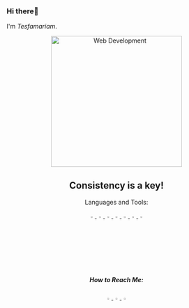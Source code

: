 ### Hi there👋
I'm *Tesfamariam*.
<p align="center">
 <img width="300px" src="http://www.parzlogic.com/wp-content/uploads/2017/10/web-dev.jpg" align="center" alt="Web Development" />
 <h2 align="center">Consistency is a key!</h2>
 <p align="center">Languages and Tools:</p>
 <p align="center">
  <a href="https://img.icons8.com/fluency/48/000000/laravel.png" target="_blank">
   <img width="3%" alt="Laravel" src="https://img.icons8.com/fluency/48/000000/laravel.png" />
  </a>
  <a href="https://img.icons8.com/color/48/000000/vue-js.png" target="_blank">
   <img width="3%" alt="LinkedIn" src="https://img.icons8.com/color/48/000000/vue-js.png" />
  </a>
 <a href="https://img.icons8.com/external-tal-revivo-shadow-tal-revivo/24/000000/external-nuxt-js-a-free-and-open-source-web-application-framework-logo-shadow-tal-revivo.png" target="_blank">
   <img width="3%" alt="LinkedIn" src="https://img.icons8.com/external-tal-revivo-shadow-tal-revivo/24/000000/external-nuxt-js-a-free-and-open-source-web-application-framework-logo-shadow-tal-revivo.png" />
  </a>
 <a href="https://encrypted-tbn0.gstatic.com/images?q=tbn:ANd9GcSdgVlOeuMHzszMHEdDV8qG49Rtx6vg-o0n2Q&usqp=CAU" target="_blank">
   <img width="3%" src="https://encrypted-tbn0.gstatic.com/images?q=tbn:ANd9GcSdgVlOeuMHzszMHEdDV8qG49Rtx6vg-o0n2Q&usqp=CAU"/>
 </a>
 <a href="https://img.icons8.com/officel/16/000000/php-logo.png" target="_blank">
   <img width="3%" src="https://img.icons8.com/officel/16/000000/php-logo.png"/>
 </a>
 <a href="https://img.icons8.com/color/48/000000/html-5--v1.png" target="_blank">
   <img width="3%" src="https://img.icons8.com/color/48/000000/html-5--v1.png"/>
 </a>
 <a href="https://www.pngitem.com/pimgs/m/80-800968_vscode-visual-studio-logo-png-transparent-png.png" target="_blank">
   <img width="3%" src="https://www.pngitem.com/pimgs/m/80-800968_vscode-visual-studio-logo-png-transparent-png.png"/>
 </a>
 </p>
 <h5 align="center">How to Reach Me:</h5>
 <p align="center">
  <a href="https://twitter.com/TesfamariamTes4" target="_blank">
   <img width="3%" alt="Twitter" src="https://img.icons8.com/color/2x/twitter.png" />
  </a>
  <a href="https://www.linkedin.com/in/tesfamariam-teshome-4624581a0/" target="_blank">
   <img width="3%" alt="LinkedIn" src="https://img.icons8.com/color/48/000000/linkedin.png" />
  </a>
  <a href="https://www.instagram.com/tesfa_1216/" target="_blank">
   <img width="3%" alt="LinkedIn" src="https://batlab.web.unc.edu/wp-content/uploads/sites/10162/2019/06/instagram-png-instagram-png-logo-1455.png" />
  </a>
 </p>
</p>
